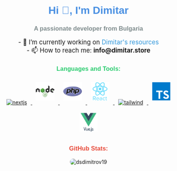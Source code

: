 <div align="center">
  <h1 style="font-family: 'Arial', sans-serif; color: #4A90E2;">Hi 👋, I'm Dimitar</h1>
  <h3 style="font-family: 'Arial', sans-serif; color: #7F8C8D;">A passionate developer from Bulgaria</h3>

  <p style="font-size: 1.2em;">
    - 🔭 I’m currently working on <a href="https://github.com/dimitars-resources" style="color: #3498DB; text-decoration: none;">Dimitar's resources</a><br>
    - 📫 How to reach me: <strong>info@dimitar.store</strong>
  </p>

  <h3 style="font-family: 'Arial', sans-serif; color: #2ECC71;">Languages and Tools:</h3>
  <p>
    <a href="https://nextjs.org/" target="_blank" rel="noreferrer">
      <img src="https://cdn.worldvectorlogo.com/logos/nextjs-2.svg" alt="nextjs" width="50" height="50" style="margin: 10px;"/>
    </a>
    <a href="https://nodejs.org" target="_blank" rel="noreferrer">
      <img src="https://raw.githubusercontent.com/devicons/devicon/master/icons/nodejs/nodejs-original-wordmark.svg" alt="nodejs" width="50" height="50" style="margin: 10px;"/>
    </a>
    <a href="https://www.php.net" target="_blank" rel="noreferrer">
      <img src="https://raw.githubusercontent.com/devicons/devicon/master/icons/php/php-original.svg" alt="php" width="50" height="50" style="margin: 10px;"/>
    </a>
    <a href="https://reactjs.org/" target="_blank" rel="noreferrer">
      <img src="https://raw.githubusercontent.com/devicons/devicon/master/icons/react/react-original-wordmark.svg" alt="react" width="50" height="50" style="margin: 10px;"/>
    </a>
    <a href="https://tailwindcss.com/" target="_blank" rel="noreferrer">
      <img src="https://www.vectorlogo.zone/logos/tailwindcss/tailwindcss-icon.svg" alt="tailwind" width="50" height="50" style="margin: 10px;"/>
    </a>
    <a href="https://www.typescriptlang.org/" target="_blank" rel="noreferrer">
      <img src="https://raw.githubusercontent.com/devicons/devicon/master/icons/typescript/typescript-original.svg" alt="typescript" width="50" height="50" style="margin: 10px;"/>
    </a>
    <a href="https://vuejs.org/" target="_blank" rel="noreferrer">
      <img src="https://raw.githubusercontent.com/devicons/devicon/master/icons/vuejs/vuejs-original-wordmark.svg" alt="vuejs" width="50" height="50" style="margin: 10px;"/>
    </a>
  </p>

  <h3 style="font-family: 'Arial', sans-serif; color: #E74C3C;">GitHub Stats:</h3>
  <p>
    <img align="center" src="https://github-readme-streak-stats.herokuapp.com/?user=dsdimitrov19&theme=dark" alt="dsdimitrov19" style="border-radius: 10px;"/>
  </p>
</div>
